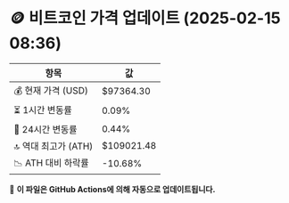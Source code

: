 # 🪙 비트코인 가격 업데이트 (2025-02-15 08:36)

| 항목                | 값 |
|--------------------|----------------|
| 💰 현재 가격 (USD) | $97364.30 |
| ⏳ 1시간 변동률    | 0.09% |
| 📆 24시간 변동률   | 0.44% |
| 🔝 역대 최고가 (ATH) | $109021.48 |
| 📉 ATH 대비 하락률 | -10.68% |

🔄 **이 파일은 GitHub Actions에 의해 자동으로 업데이트됩니다.**
